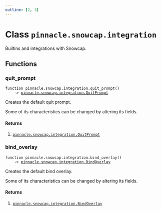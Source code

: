 ```yaml
---
outline: [2, 3]
---
```


# Class `pinnacle.snowcap.integration`


Builtins and integrations with Snowcap.



## Functions

### <Badge type="function" text="function" /> quit_prompt

<div class="language-lua"><pre><code>function pinnacle.snowcap.integration.quit_prompt()
    -> <a href="/lua-reference/0.1.0-alpha.1/classes/pinnacle.snowcap.integration.QuitPrompt">pinnacle.snowcap.integration.QuitPrompt</a></code></pre></div>

Creates the default quit prompt.

Some of its characteristics can be changed by altering its fields.




#### Returns

1. <code><a href="/lua-reference/0.1.0-alpha.1/classes/pinnacle.snowcap.integration.QuitPrompt">pinnacle.snowcap.integration.QuitPrompt</a></code>




### <Badge type="function" text="function" /> bind_overlay

<div class="language-lua"><pre><code>function pinnacle.snowcap.integration.bind_overlay()
    -> <a href="/lua-reference/0.1.0-alpha.1/classes/pinnacle.snowcap.integration.BindOverlay">pinnacle.snowcap.integration.BindOverlay</a></code></pre></div>

Creates the default bind overlay.

Some of its characteristics can be changed by altering its fields.




#### Returns

1. <code><a href="/lua-reference/0.1.0-alpha.1/classes/pinnacle.snowcap.integration.BindOverlay">pinnacle.snowcap.integration.BindOverlay</a></code>



